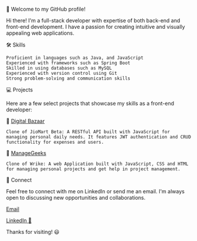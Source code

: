 
<!---
sahu-neha/sahu-neha is a ✨ special ✨ repository because its `README.md` (this file) appears on your GitHub profile.
You can click the Preview link to take a look at your changes.
--->

:rocket: Welcome to my GitHub profile!

Hi there! I'm a full-stack developer with expertise of both back-end and front-end development. I have a passion for creating intuitive and visually appealing web applications.

:hammer_and_wrench: Skills

    Proficient in languages such as Java, and JavaScript
    Experienced with frameworks such as Spring Boot 
    Skilled in using databases such as MySQL
    Experienced with version control using Git
    Strong problem-solving and communication skills

:computer: Projects

Here are a few select projects that showcase my skills as a front-end developer:

:electric_plug: [Digital Bazaar](https://digital-bazaar.netlify.app/)

    Clone of JioMart Beta: A RESTful API built with JavaScript for managing personal daily needs. It features JWT authentication and CRUD functionality for expenses and users.

:page_with_curl: [ManageGeeks](https://heartfelt-belekoy-7286f4.netlify.app/)

    Clone of Wrike: A web Application built with JavaScript, CSS and HTML for managing personal projects and get help in project management.

📧 Connect

Feel free to connect with me on LinkedIn or send me an email. I'm always open to discussing new opportunities and collaborations.

[Email](nehasahu2227@gmail.com)

[LinkedIn 📩](https://www.linkedin.com/in/neha-s-3925a4239)

Thanks for visiting! :smiley:
